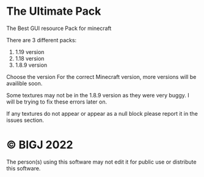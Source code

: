 # The Ultimate Pack
The Best GUI resource Pack for minecraft

There are 3 different packs:
1. 1.19 version
2. 1.18 version
3. 1.8.9 version

Choose the version For the correct Minecraft version, more versions will be availible soon.

Some textures may not be in the 1.8.9 version as they were very buggy. I will be trying to fix these errors later on.

If any textures do not appear or appear as a null block please report it in the issues section.

# © BIGJ 2022

The person(s) using this software may not edit it for public use or distribute this software.
